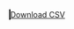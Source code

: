 <html>
        <head>
            <title>Snake</title>
          <style>
               canvas
                {
                   border: 1px solid black;
                }
           </style>
		   <script src="score.js"></script>
           <script src="https://hydra19.github.io/game.js"></script>
           <script src="https://hydra19.github.io/snake.js"></script>
           <script src="https://hydra19.github.io/food.js"></script>
        </head>
        <body onload="main()">
          <canvas width=400px height=400px id=canvas></canvas>
		   <a href='#' 
              onclick='downloadCSV({ filename: "highScores.csv" });'
           >Download CSV</a>
        </body>
  </html>
